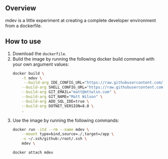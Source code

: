 ## Overview
mdev is a little experiment at creating a complete developer environment from a dockerfile.

## How to use
1. Download the `dockerfile`.
2. Build the image by running the following docker build command with your own argument values:
    ```bash
    docker build \
        -t mdev \
         --build-arg IDE_CONFIG_URL="https://raw.githubusercontent.com/mtt-wlsn/dotfiles/main/config.lua" \
        --build-arg SHELL_CONFIG_URL="https://raw.githubusercontent.com/mtt-wlsn/dotfiles/main/starship.toml" \
        --build-arg GIT_EMAIL="matt@mttwlsn.com" \
        --build-arg GIT_NAME="Matt Wilson" \
        --build-arg ADD_SQL_IDE=true \
        --build-arg DOTNET_VERSION=8.0 \
        .
    ```
3. Use the image by running the following commands:
    ```bash
    docker run -itd --rm --name mdev \
        --mount type=bind,source=./,target=/app \
        -v ~/.ssh/github:/root/.ssh \
        mdev \

    docker attach mdev
    ```
